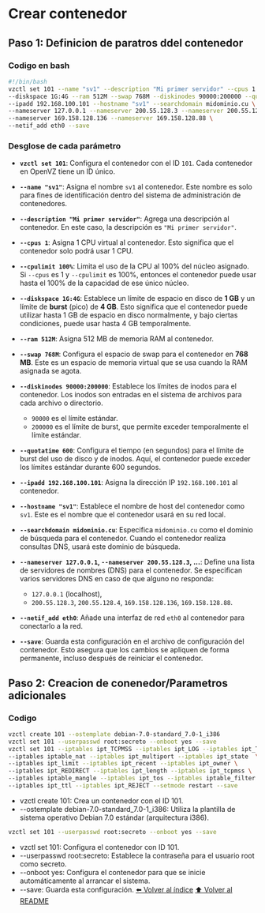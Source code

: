 # Crear contenedor
## Paso 1: Definicion de paratros ddel contenedor
### Codigo en bash
~~~bash
#!/bin/bash
vzctl set 101 --name "sv1" --description "Mi primer servidor" --cpus 1 --cpulimit 100% \
--diskspace 1G:4G --ram 512M --swap 768M --diskinodes 90000:200000 --quotatime 600 \
--ipadd 192.168.100.101 --hostname "sv1" --searchdomain midominio.cu \
--nameserver 127.0.0.1 --nameserver 200.55.128.3 --nameserver 200.55.128.4 \
--nameserver 169.158.128.136 --nameserver 169.158.128.88 \
--netif_add eth0 --save
~~~

### Desglose de cada parámetro

- **`vzctl set 101`**: Configura el contenedor con el ID `101`. Cada contenedor en OpenVZ tiene un ID único.

- **`--name "sv1"`**: Asigna el nombre `sv1` al contenedor. Este nombre es solo para fines de identificación dentro del sistema de administración de contenedores.

- **`--description "Mi primer servidor"`**: Agrega una descripción al contenedor. En este caso, la descripción es `"Mi primer servidor"`.

- **`--cpus 1`**: Asigna 1 CPU virtual al contenedor. Esto significa que el contenedor solo podrá usar 1 CPU.

- **`--cpulimit 100%`**: Limita el uso de la CPU al 100% del núcleo asignado. Si `--cpus` es 1 y `--cpulimit` es 100%, entonces el contenedor puede usar hasta el 100% de la capacidad de ese único núcleo.

- **`--diskspace 1G:4G`**: Establece un límite de espacio en disco de **1 GB** y un límite de **burst** (pico) de **4 GB**. Esto significa que el contenedor puede utilizar hasta 1 GB de espacio en disco normalmente, y bajo ciertas condiciones, puede usar hasta 4 GB temporalmente.

- **`--ram 512M`**: Asigna 512 MB de memoria RAM al contenedor.

- **`--swap 768M`**: Configura el espacio de swap para el contenedor en **768 MB**. Este es un espacio de memoria virtual que se usa cuando la RAM asignada se agota.

- **`--diskinodes 90000:200000`**: Establece los límites de inodos para el contenedor. Los inodos son entradas en el sistema de archivos para cada archivo o directorio.
    - `90000` es el límite estándar.
    - `200000` es el límite de burst, que permite exceder temporalmente el límite estándar.

- **`--quotatime 600`**: Configura el tiempo (en segundos) para el límite de burst del uso de disco y de inodos. Aquí, el contenedor puede exceder los límites estándar durante 600 segundos.

- **`--ipadd 192.168.100.101`**: Asigna la dirección IP `192.168.100.101` al contenedor.

- **`--hostname "sv1"`**: Establece el nombre de host del contenedor como `sv1`. Este es el nombre que el contenedor usará en su red local.

- **`--searchdomain midominio.cu`**: Especifica `midominio.cu` como el dominio de búsqueda para el contenedor. Cuando el contenedor realiza consultas DNS, usará este dominio de búsqueda.

- **`--nameserver 127.0.0.1`, `--nameserver 200.55.128.3`, ...**: Define una lista de servidores de nombres (DNS) para el contenedor. Se especifican varios servidores DNS en caso de que alguno no responda:
    - `127.0.0.1` (localhost),
    - `200.55.128.3`, `200.55.128.4`, `169.158.128.136`, `169.158.128.88`.

- **`--netif_add eth0`**: Añade una interfaz de red `eth0` al contenedor para conectarlo a la red.

- **`--save`**: Guarda esta configuración en el archivo de configuración del contenedor. Esto asegura que los cambios se apliquen de forma permanente, incluso después de reiniciar el contenedor.

## Paso 2: Creacion de conenedor/Parametros adicionales
### Codigo
~~~bash
vzctl create 101 --ostemplate debian-7.0-standard_7.0-1_i386
vzctl set 101 --userpasswd root:secreto --onboot yes --save
vzctl set 101 --iptables ipt_TCPMSS --iptables ipt_LOG --iptables ipt_TOS \
--iptables iptable_nat --iptables ipt_multiport --iptables ipt_state  \
--iptables ipt_limit --iptables ipt_recent --iptables ipt_owner \
--iptables ipt_REDIRECT --iptables ipt_length --iptables ipt_tcpmss \
--iptables iptable_mangle --iptables ipt_tos --iptables iptable_filter \
--iptables ipt_ttl --iptables ipt_REJECT --setmode restart --save
~~~

* vzctl create 101: Crea un contenedor con el ID 101.
* --ostemplate debian-7.0-standard_7.0-1_i386: Utiliza la plantilla de sistema operativo Debian 7.0 estándar (arquitectura i386).

~~~bash
vzctl set 101 --userpasswd root:secreto --onboot yes --save
~~~
* vzctl set 101: Configura el contenedor con ID 101.
* --userpasswd root:secreto: Establece la contraseña para el usuario root como secreto.
* --onboot yes: Configura el contenedor para que se inicie automáticamente al arrancar el sistema.
* --save: Guarda esta configuración.
[⬅️ Volver al índice](./Index.md)
[⬆️ Volver al README](/README.md)
